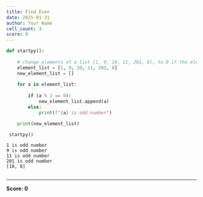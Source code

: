 ```yaml
---
title: Find Even
date: 2025-01-31
author: Your Name
cell_count: 3
score: 0
---
```


```python
def startpy():
    
    # change elements of a list [1, 9, 10, 11, 201, 8], to 0 if the element exceeds 20.
    element_list = [1, 9, 10, 11, 201, 8]
    new_element_list = []
    
    for a in element_list:
        
        if (a % 2 == 0):
            new_element_list.append(a)
        else:
            print(f"{a} is odd number")

    print(new_element_list)
```


```python
 startpy()
```

    1 is odd number
    9 is odd number
    11 is odd number
    201 is odd number
    [10, 8]



```python

```


---
**Score: 0**
